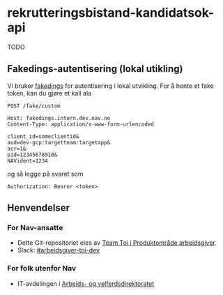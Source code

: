 # rekrutteringsbistand-kandidatsok-api
TODO

## Fakedings-autentisering (lokal utikling)
Vi bruker [fakedings](https://github.com/navikt/fakedings?tab=readme-ov-file) for autentisering
i lokal utvikling. For å hente et fake token, kan du gjøre et kall ala
```http request
POST /fake/custom

Host: fakedings.intern.dev.nav.no
Content-Type: application/x-www-form-urlencoded

client_id=someclientid&
aud=dev-gcp:targetteam:targetapp&
acr=1&
pid=12345678910&
NAVident=1234
```
og så legge på svaret som
``` 
Authorization: Bearer <token>
```


## Henvendelser

### For Nav-ansatte
* Dette Git-repositoriet eies av [Team Toi i Produktområde arbeidsgiver](https://teamkatalog.nav.no/team/76f378c5-eb35-42db-9f4d-0e8197be0131).
* Slack: [#arbeidsgiver-toi-dev](https://nav-it.slack.com/archives/C02HTU8DBSR)

### For folk utenfor Nav
* IT-avdelingen i [Arbeids- og velferdsdirektoratet](https://www.nav.no/no/NAV+og+samfunn/Kontakt+NAV/Relatert+informasjon/arbeids-og-velferdsdirektoratet-kontorinformasjon)
